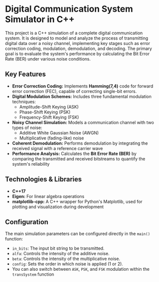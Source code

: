 # Digital Communication System Simulator in C++

This project is a C++ simulation of a complete digital communication system. It is designed to model and analyze the process of transmitting digital data over a noisy channel, implementing key stages such as error correction coding, modulation, demodulation, and decoding. The primary goal is to evaluate the system's performance by calculating the Bit Error Rate (BER) under various noise conditions.

## Key Features

- **Error Correction Coding:** Implements **Hamming(7,4)** code for forward error correction (FEC), capable of correcting single-bit errors.
- **Digital Modulation Schemes:** Includes three fundamental modulation techniques:
  - Amplitude-Shift Keying (ASK)
  - Phase-Shift Keying (PSK)
  - Frequency-Shift Keying (FSK)
- **Noisy Channel Simulation:** Models a communication channel with two types of noise:
  - Additive White Gaussian Noise (AWGN)
  - Multiplicative (fading-like) noise
- **Coherent Demodulation:** Performs demodulation by integrating the received signal with a reference carrier wave
- **Performance Analysis:** Calculates the **Bit Error Rate (BER)** by comparing the transmitted and received bitstreams to quantify the system's reliability

## Technologies & Libraries

- **C++17**
- **Eigen:** For linear algebra operations
- **matplotlib-cpp:** A C++ wrapper for Python's Matplotlib, used for plotting and visualization during development

## Configuration

The main simulation parameters can be configured directly in the `main()` function:
- `in_bits`: The input bit string to be transmitted.
- `alfa`: Controls the intensity of the additive noise.
- `beta`: Controls the intensity of the multiplicative noise.
- `config`: Sets the order in which noise is applied (1 or 2).
- You can also switch between `ASK`, `PSK`, and `FSK` modulation within the `transSystem` function
